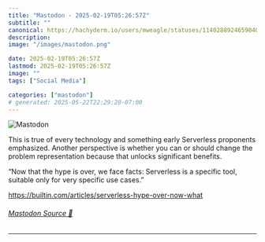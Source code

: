 ```yaml
---
title: "Mastodon - 2025-02-19T05:26:57Z"
subtitle: ""
canonical: https://hachyderm.io/users/mweagle/statuses/114028892465904057
description:
image: "/images/mastodon.png"

date: 2025-02-19T05:26:57Z
lastmod: 2025-02-19T05:26:57Z
image: ""
tags: ["Social Media"]

categories: ["mastodon"]
# generated: 2025-05-22T22:29:20-07:00
---
```

![Mastodon](/images/mastodon.png)

<p>This is true of every technology and something early Serverless proponents emphasized. Another perspective is whether you can or should change the problem representation because that unlocks significant benefits. </p><p>“Now that the hype is over, we face facts: Serverless is a specific tool, suitable only for very specific use cases.”</p><p><a href="https://builtin.com/articles/serverless-hype-over-now-what" target="_blank" rel="nofollow noopener noreferrer" translate="no"><span class="invisible">https://</span><span class="ellipsis">builtin.com/articles/serverles</span><span class="invisible">s-hype-over-now-what</span></a></p>


###### [Mastodon Source 🐘](https://hachyderm.io/@mweagle/114028892465904057)

___
